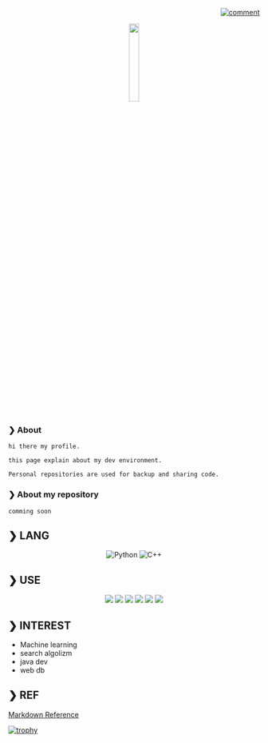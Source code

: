 <p align="right">
<a href="https://twitter.com/twitter" target="blank">
    <img src="https://img.shields.io/twitter/follow/twitter?logo=twitter&style=flat-square" alt="comment" />
</a>
</p>
<div align="center">
        <img src="https://user-images.githubusercontent.com/49393142/173489505-e23e40eb-0994-4366-96da-e21d3e75fdef.jpg" width="20%">
</div>

### ❯ About

```
hi there my profile.

this page explain about my dev environment.

Personal repositories are used for backup and sharing code.
```
### ❯ About my repository

```
comming soon
```

## ❯ LANG
<div align="center">

![Python](https://img.shields.io/badge/Python-377bAB?style=flat-square&logo=python&logoColor=white)
![C++](https://img.shields.io/badge/C++-Solutions-blue.svg?style=flat&logo=c%2B%2B)
    

<div align="left">
    
## ❯ USE
<div align="center">

<img src="https://img.shields.io/static/v1?label=OS&message=mac%20/%20Windows&color=blue&style=flat-square"/> <img src="https://img.shields.io/static/v1?label=Editor&message=Atom&color=green&style=flat-square"/> <img src="https://img.shields.io/static/v1?label=Browser&message=Chrome%20&color=orange&style=flat-square"/> <img src="https://img.shields.io/static/v1?label=Keyboard&message=vamillo&color=lightgray&style=flat-square"/> <img src="https://img.shields.io/static/v1?label=Display/Mouse&message=benQ&color=black&style=flat-square"/> <img src="https://img.shields.io/static/v1?label=Sound&message=sennheiser&color=white&style=flat-square"/>
</div>
    
## ❯ INTEREST
    
   - Machine learning
   - search algolizm
   - java dev
   - web db
    
## ❯ REF

[Markdown Reference](https://qiita.com/Qiita/items/c686397e4a0f4f11683d#codepen)
    
[![trophy](https://github-profile-trophy.vercel.app/?username=Taguwa&theme=onedark)](https://github.com/ryo-ma/github-profile-trophy)
<!--

**Taguwa/Taguwa** is a ✨ _special_ ✨ repository because its `README.md` (this file) appears on your GitHub profile.

Here are some ideas to get you started:

![os](https://img.shields.io/badge/-Windows-0078D6.svg?logo=windows&style=flat)
- 🔭 I’m currently working on ...
- 🌱 I’m currently learning ...
- 👯 I’m looking to collaborate on ...
- 🤔 I’m looking for help with ...
- 💬 Ask me about ...
- 📫 How to reach me: ...
- 😄 Pronouns: ...
- ⚡ Fun fact: ...
- -->
